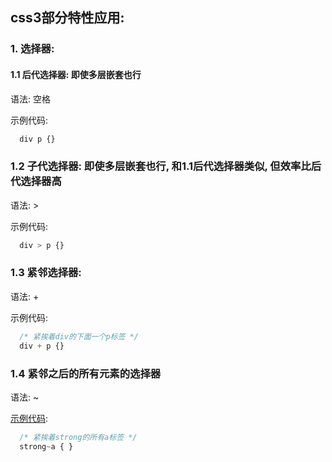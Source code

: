 ## css3部分特性应用:

### 1. 选择器:
#### 1.1 后代选择器: 即使多层嵌套也行
语法: 空格

示例代码:
```css
  div p {}
```

### 1.2 子代选择器: 即使多层嵌套也行, 和1.1后代选择器类似, 但效率比后代选择器高
语法: >

示例代码:
```css
  div > p {}
``` 

### 1.3 紧邻选择器:
语法: +

示例代码: 
```css
  /* 紧挨着div的下面一个p标签 */
  div + p {}
```

### 1.4 紧邻之后的所有元素的选择器
语法: ~

[示例代码](https://github.com/ys558/css3-news-feature/blob/master/01_css3%E7%9A%84%E6%A0%B7%E5%BC%8F%E9%80%89%E6%8B%A9%E5%99%A8.html): 
```css
  /* 紧挨着strong的所有a标签 */
  strong~a { }
```

